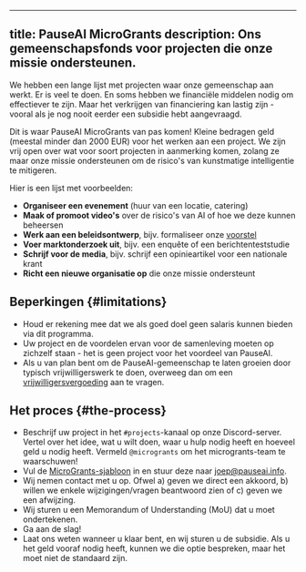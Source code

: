 

---
title: PauseAI MicroGrants
description: Ons gemeenschapsfonds voor projecten die onze missie ondersteunen.
---
We hebben een lange lijst met projecten waar onze gemeenschap aan werkt.
Er is veel te doen.
En soms hebben we financiële middelen nodig om effectiever te zijn.
Maar het verkrijgen van financiering kan lastig zijn - vooral als je nog nooit eerder een subsidie hebt aangevraagd.

Dit is waar PauseAI MicroGrants van pas komen!
Kleine bedragen geld (meestal minder dan 2000 EUR) voor het werken aan een project.
We zijn vrij open over wat voor soort projecten in aanmerking komen, zolang ze maar onze missie ondersteunen om de risico's van kunstmatige intelligentie te mitigeren.

Hier is een lijst met voorbeelden:

- **Organiseer een evenement** (huur van een locatie, catering)
- **Maak of promoot video's** over de risico's van AI of hoe we deze kunnen beheersen
- **Werk aan een beleidsontwerp**, bijv. formaliseer onze [voorstel](/proposal)
- **Voer marktonderzoek uit**, bijv. een enquête of een berichtenteststudie
- **Schrijf voor de media**, bijv. schrijf een opinieartikel voor een nationale krant
- **Richt een nieuwe organisatie op** die onze missie ondersteunt

## Beperkingen {#limitations}

- Houd er rekening mee dat we als goed doel geen salaris kunnen bieden via dit programma.
- Uw project en de voordelen ervan voor de samenleving moeten op zichzelf staan - het is geen project voor het voordeel van PauseAI.
- Als u van plan bent om de PauseAI-gemeenschap te laten groeien door typisch vrijwilligerswerk te doen, overweeg dan om een [vrijwilligersvergoeding](/volunteer-stipends) aan te vragen.

## Het proces {#the-process}

- Beschrijf uw project in het `#projects`-kanaal op onze Discord-server. Vertel over het idee, wat u wilt doen, waar u hulp nodig heeft en hoeveel geld u nodig heeft. Vermeld `@microgrants` om het microgrants-team te waarschuwen!
- Vul de [MicroGrants-sjabloon](https://docs.google.com/document/d/1oPXezImarCY7MCYaT-lJb-uLNbbQ76O1FYNr-WTS6hI/edit?usp=sharing) in en stuur deze naar [joep@pauseai.info](mailto:joep@pauseai.info).
- Wij nemen contact met u op. Ofwel a) geven we direct een akkoord, b) willen we enkele wijzigingen/vragen beantwoord zien of c) geven we een afwijzing.
- Wij sturen u een Memorandum of Understanding (MoU) dat u moet ondertekenen.
- Ga aan de slag!
- Laat ons weten wanneer u klaar bent, en wij sturen u de subsidie. Als u het geld vooraf nodig heeft, kunnen we die optie bespreken, maar het moet niet de standaard zijn.